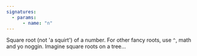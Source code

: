 ```yaml
---
signatures:
  - params:
      - name: "n"
---
```


Square root (not 'a squirt') of a number. For other fancy roots, use `^`, math
and yo noggin. Imagine square roots on a tree...
